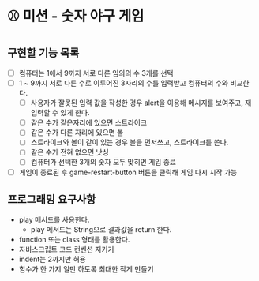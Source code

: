 # ⚾ 미션 - 숫자 야구 게임

## 구현할 기능 목록

- [ ] 컴퓨터는 1에서 9까지 서로 다른 임의의 수 3개를 선택
- [ ] 1 ~ 9까지 서로 다른 수로 이루어진 3자리의 수를 입력받고 컴퓨터의 수와 비교한다.
  - [ ] 사용자가 잘못된 입력 값을 작성한 경우 alert을 이용해 메시지를 보여주고, 재입력할 수 있게 한다.
  - [ ] 같은 수가 같은자리에 있으면 스트라이크
  - [ ] 같은 수가 다른 자리에 있으면 볼
  - [ ] 스트라이크와 볼이 같이 있는 경우 볼을 먼저쓰고, 스트라이크를 쓴다.
  - [ ] 같은 수가 전혀 없으면 낫싱
  - [ ] 컴퓨터가 선택한 3개의 숫자 모두 맞히면 게임 종료
- [ ] 게임이 종료된 후 game-restart-button 버튼을 클릭해 게임 다시 시작 가능

## 프로그래밍 요구사항

- play 메서드를 사용한다.
  - play 메서드는 String으로 결과값을 return 한다.
- function 또는 class 형태를 활용한다.
- 자바스크립트 코드 컨벤션 지키기
- indent는 2까지만 허용
- 함수가 한 가지 일만 하도록 최대한 작게 만들기